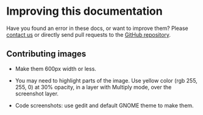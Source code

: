 # Improving this documentation

Have you found an error in these docs, or want to improve them? Please [contact us](src/contact-us.md) or directly send pull requests to the [GitHub repository](https://github.com/oscommunityafrica/docs).


Contributing images
-------------------

* Make them 600px width or less.

* You may need to highlight parts of the image. Use yellow color (rgb 255, 255, 0) at 30% opacity, in a layer with Multiply mode, over the screenshot layer.

* Code screenshots: use gedit and default GNOME theme to make them.

